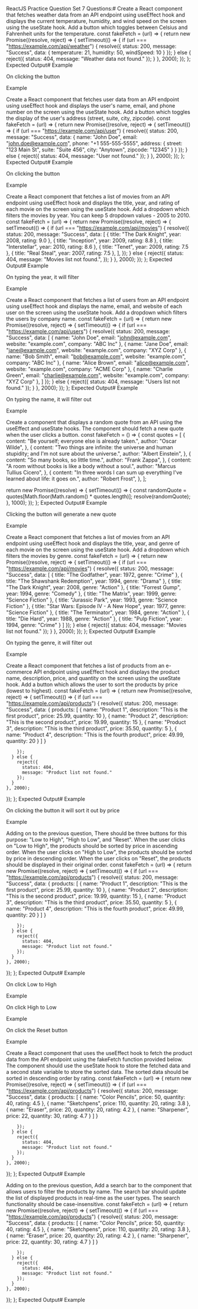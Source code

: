 ReactJS Practice Question Set 7
Questions:#
Create a React component that fetches weather data from an API endpoint using useEffect hook and displays the current temperature, humidity, and wind speed on the screen using the useState hook. Add a button which toggles between Celsius and Fahrenheit units for the temperature.
const fakeFetch = (url) => {
  return new Promise((resolve, reject) => {
    setTimeout(() => {
      if (url === "https://example.com/api/weather") {
        resolve({
          status: 200,
          message: "Success",
          data: {
            temperature: 21,
            humidity: 50,
            windSpeed: 10
          }
        });
      } else {
        reject({
          status: 404,
          message: "Weather data not found."
        });
      }
    }, 2000);
  });
};
Expected Output#
Example

On clicking the button

Example

Create a React component that fetches user data from an API endpoint using useEffect hook and displays the user's name, email, and phone number on the screen using the useState hook. Add a button which toggles the display of the user's address (street, suite, city, zipcode).
const fakeFetch = (url) => {
  return new Promise((resolve, reject) => {
    setTimeout(() => {
      if (url === "https://example.com/api/user") {
        resolve({
          status: 200,
          message: "Success",
          data: {
            name: "John Doe",
            email: "john.doe@example.com",
            phone: "+1 555-555-5555",
            address: {
              street: "123 Main St",
              suite: "Suite 456",
              city: "Anytown",
              zipcode: "12345"
            }
          }
        });
      } else {
        reject({
          status: 404,
          message: "User not found."
        });
      }
    }, 2000);
  });
};
Expected Output#
Example

On clicking the button

Example

Create a React component that fetches a list of movies from an API endpoint using useEffect hook and displays the title, year, and rating of each movie on the screen using the useState hook. Add a dropdown which filters the movies by year. You can keep 5 dropdown values - 2005 to 2010.
const fakeFetch = (url) => {
  return new Promise((resolve, reject) => {
    setTimeout(() => {
      if (url === "https://example.com/api/movies") {
        resolve({
          status: 200,
          message: "Success",
          data: [
            { title: "The Dark Knight", year: 2008, rating: 9.0 },
            { title: "Inception", year: 2009, rating: 8.8 },
            { title: "Interstellar", year: 2010, rating: 8.6 },
            { title: "Tenet", year: 2009, rating: 7.5 },
            { title: "Real Steal", year: 2007, rating: 7.5 },
          ],
        });
      } else {
        reject({
          status: 404,
          message: "Movies list not found.",
        });
      }
    }, 2000);
  });
};
Expected Output#
Example

On typing the year, it will filter

Example

Create a React component that fetches a list of users from an API endpoint using useEffect hook and displays the name, email, and website of each user on the screen using the useState hook. Add a dropdown which filters the users by company name.
const fakeFetch = (url) => {
  return new Promise((resolve, reject) => {
    setTimeout(() => {
      if (url === "https://example.com/api/users") {
        resolve({
          status: 200,
          message: "Success",
          data: [
            { name: "John Doe", email: "john@example.com", website: "example.com", company: "ABC Inc" },
            { name: "Jane Doe", email: "jane@example.com", website: "example.com", company: "XYZ Corp" },
            { name: "Bob Smith", email: "bob@example.com", website: "example.com", company: "ABC Inc" },
            { name: "Alice Brown", email: "alice@example.com", website: "example.com", company: "ACME Corp" },
            { name: "Charlie Green", email: "charlie@example.com", website: "example.com", company: "XYZ Corp" },
          ]
        });
      } else {
        reject({
          status: 404,
          message: "Users list not found."
        });
      }
    }, 2000);
  });
};
Expected Output#
Example

On typing the name, it will filter out

Example

Create a component that displays a random quote from an API using the useEffect and useState hooks. The component should fetch a new quote when the user clicks a button.
const fakeFetch = () => {
  const quotes = [
    {
      content: "Be yourself; everyone else is already taken.",
      author: "Oscar Wilde",
    },
    {
      content: "Two things are infinite: the universe and human stupidity; and I'm not sure about the universe.",
      author: "Albert Einstein",
    },
    {
      content: "So many books, so little time.",
      author: "Frank Zappa",
    },
    {
      content: "A room without books is like a body without a soul.",
      author: "Marcus Tullius Cicero",
    },
    {
      content: "In three words I can sum up everything I've learned about life: it goes on.",
      author: "Robert Frost",
    },
  ];

  return new Promise((resolve) => {
    setTimeout(() => {
      const randomQuote = quotes[Math.floor(Math.random() * quotes.length)];
      resolve(randomQuote);
    }, 1000);
  });
};
Expected Output#
Example

Clicking the button will generate a new quote

Example

Create a React component that fetches a list of movies from an API endpoint using useEffect hook and displays the title, year, and genre of each movie on the screen using the useState hook. Add a dropdown which filters the movies by genre.
const fakeFetch = (url) => {
  return new Promise((resolve, reject) => {
    setTimeout(() => {
      if (url === "https://example.com/api/movies") {
        resolve({
          status: 200,
          message: "Success",
          data: [
            {
              title: "The Godfather",
              year: 1972,
              genre: "Crime"
            },
            {
              title: "The Shawshank Redemption",
              year: 1994,
              genre: "Drama"
            },
            {
              title: "The Dark Knight",
              year: 2008,
              genre: "Action"
            },
            {
              title: "Forrest Gump",
              year: 1994,
              genre: "Comedy"
            },
            {
              title: "The Matrix",
              year: 1999,
              genre: "Science Fiction"
            },
            {
              title: "Jurassic Park",
              year: 1993,
              genre: "Science Fiction"
            },
            {
              title: "Star Wars: Episode IV - A New Hope",
              year: 1977,
              genre: "Science Fiction"
            },
            {
              title: "The Terminator",
              year: 1984,
              genre: "Action"
            },
            {
              title: "Die Hard",
              year: 1988,
              genre: "Action"
            },
            {
              title: "Pulp Fiction",
              year: 1994,
              genre: "Crime"
            }
          ]
        });
      } else {
        reject({
          status: 404,
          message: "Movies list not found."
        });
      }
    }, 2000);
  });
};
Expected Output#
Example

On typing the genre, it will filter out

Example

Create a React component that fetches a list of products from an e-commerce API endpoint using useEffect hook and displays the product name, description, price, and quantity on the screen using the useState hook. Add a button which allows the user to sort the products by price (lowest to highest).
const fakeFetch = (url) => {
  return new Promise((resolve, reject) => {
    setTimeout(() => {
      if (url === "https://example.com/api/products") {
        resolve({
          status: 200,
          message: "Success",
         data: {
            products: [
              {
                name: "Product 1",
                description: "This is the first product",
                price: 25.99,
                quantity: 10
              },
              {
                name: "Product 2",
                description: "This is the second product",
                price: 19.99,
                quantity: 15
              },
              {
                name: "Product 3",
                description: "This is the third product",
                price: 35.50,
                quantity: 5
              },
              {
                name: "Product 4",
                description: "This is the fourth product",
                price: 49.99,
                quantity: 20
              }
            ]
          }

        });
      } else {
        reject({
          status: 404,
          message: "Product list not found."
        });
      }
    }, 2000);
  });
};
Expected Output#
Example

On clicking the button it will sort it out by price

Example

Adding on to the previous question, There should be three buttons for this purpose: "Low to High", "High to Low", and "Reset". When the user clicks on "Low to High", the products should be sorted by price in ascending order. When the user clicks on "High to Low", the products should be sorted by price in descending order. When the user clicks on "Reset", the products should be displayed in their original order.
const fakeFetch = (url) => {
  return new Promise((resolve, reject) => {
    setTimeout(() => {
      if (url === "https://example.com/api/products") {
        resolve({
          status: 200,
          message: "Success",
         data: {
            products: [
              {
                name: "Product 1",
                description: "This is the first product",
                price: 25.99,
                quantity: 10
              },
              {
                name: "Product 2",
                description: "This is the second product",
                price: 19.99,
                quantity: 15
              },
              {
                name: "Product 3",
                description: "This is the third product",
                price: 35.50,
                quantity: 5
              },
              {
                name: "Product 4",
                description: "This is the fourth product",
                price: 49.99,
                quantity: 20
              }
            ]
          }

        });
      } else {
        reject({
          status: 404,
          message: "Product list not found."
        });
      }
    }, 2000);
  });
};
Expected Output#
Example

On click Low to High

Example

On click High to Low

Example

On click the Reset button

Example

Create a React component that uses the useEffect hook to fetch the product data from the API endpoint using the fakeFetch function provided below. The component should use the useState hook to store the fetched data and a second state variable to store the sorted data. The sorted data should be sorted in descending order by rating.
const fakeFetch = (url) => {
  return new Promise((resolve, reject) => {
    setTimeout(() => {
      if (url === "https://example.com/api/products") {
        resolve({
          status: 200,
          message: "Success",
          data: {
            products: [
              { name: "Color Pencils", price: 50, quantity: 40, rating: 4.5 },
              { name: "Sketchpens", price: 110, quantity: 20, rating: 3.8 },
              { name: "Eraser", price: 20, quantity: 20, rating: 4.2 },
              { name: "Sharpener", price: 22, quantity: 30, rating: 4.7 }
            ]
          }

        });
      } else {
        reject({
          status: 404,
          message: "Product list not found."
        });
      }
    }, 2000);
  });
};
Expected Output#
Example

Adding on to the previous question, Add a search bar to the component that allows users to filter the products by name. The search bar should update the list of displayed products in real-time as the user types. The search functionality should be case-insensitive.
const fakeFetch = (url) => {
  return new Promise((resolve, reject) => {
    setTimeout(() => {
      if (url === "https://example.com/api/products") {
        resolve({
          status: 200,
          message: "Success",
          data: {
            products: [
              { name: "Color Pencils", price: 50, quantity: 40, rating: 4.5 },
              { name: "Sketchpens", price: 110, quantity: 20, rating: 3.8 },
              { name: "Eraser", price: 20, quantity: 20, rating: 4.2 },
              { name: "Sharpener", price: 22, quantity: 30, rating: 4.7 }
            ]
          }

        });
      } else {
        reject({
          status: 404,
          message: "Product list not found."
        });
      }
    }, 2000);
  });
};
Expected Output#
Example
